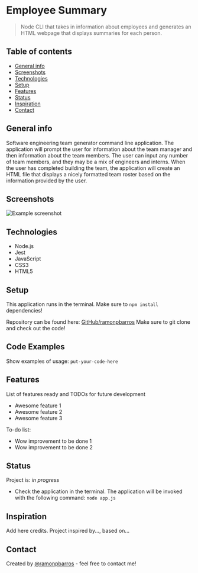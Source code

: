 # Employee Summary
> Node CLI that takes in information about employees and generates an HTML webpage that displays summaries for each person.

## Table of contents
* [General info](#general-info)
* [Screenshots](#screenshots)
* [Technologies](#technologies)
* [Setup](#setup)
* [Features](#features)
* [Status](#status)
* [Inspiration](#inspiration)
* [Contact](#contact)

## General info
Software engineering team generator command line application. The application will prompt the user for information about the team manager and then information about the team members. The user can input any number of team members, and they may be a mix of engineers and interns. When the user has completed building the team, the application will create an HTML file that displays a nicely formatted team roster based on the information provided by the user.

## Screenshots
![Example screenshot](./img/screenshot.png)

## Technologies
* Node.js
* Jest
* JavaScript
* CSS3
* HTML5

## Setup
This application runs in the terminal. Make sure to `npm install` dependencies!

Repository can be found here: [GitHub/ramonpbarros](https://github.com/ramonpbarros/employee-summary) Make sure to git clone and check out the code!

## Code Examples
Show examples of usage:
`put-your-code-here`

## Features
List of features ready and TODOs for future development
* Awesome feature 1
* Awesome feature 2
* Awesome feature 3

To-do list:
* Wow improvement to be done 1
* Wow improvement to be done 2

## Status
Project is: _in progress_
* Check the application in the terminal. The application will be invoked with the following command: `node app.js`

## Inspiration
Add here credits. Project inspired by..., based on...

## Contact
Created by [@ramonpbarros](https://github.com/ramonpbarros) - feel free to contact me!